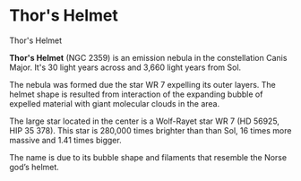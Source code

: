 # Thor's Helmet
Thor's Helmet
 		 	 

**Thor's Helmet** (NGC 2359) is an emission nebula in the constellation Canis Major. It's 30 light years across and 3,660 light years from Sol. 

The nebula was formed due the star WR 7 expelling its outer layers. The helmet shape is resulted from interaction of the expanding bubble of expelled material with giant molecular clouds in the area.

The large star located in the center is a Wolf-Rayet star WR 7 (HD 56925, HIP 35 378). This star is 280,000 times brighter than than Sol, 16 times more massive and 1.41 times bigger.

The name is due to its bubble shape and filaments that resemble the Norse god’s helmet.